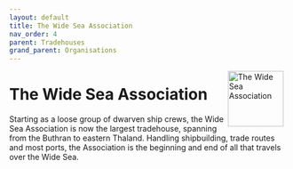 ```yaml
---
layout: default
title: The Wide Sea Association
nav_order: 4
parent: Tradehouses
grand_parent: Organisations
---
```

<img src="/shysba/img/wsa.png"
     alt="The Wide Sea Association"
     style="float: right; margin-right: 10px; width: 100px;" />

# The Wide Sea Association

Starting as a loose group of dwarven ship crews, the Wide Sea Association is now the largest tradehouse, spanning from the Buthran to eastern Thaland. Handling shipbuilding, trade routes and most ports, the Association is the beginning and end of all that travels over the Wide Sea.